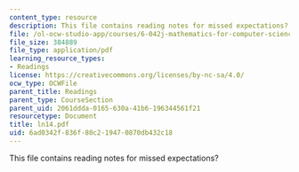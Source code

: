 ```yaml
---
content_type: resource
description: This file contains reading notes for missed expectations?
file: /ol-ocw-studio-app/courses/6-042j-mathematics-for-computer-science-fall-2005/6ad0342f836f80c219470870db432c18_ln14.pdf
file_size: 384889
file_type: application/pdf
learning_resource_types:
- Readings
license: https://creativecommons.org/licenses/by-nc-sa/4.0/
ocw_type: OCWFile
parent_title: Readings
parent_type: CourseSection
parent_uid: 2061ddda-0165-630a-41b6-196344561f21
resourcetype: Document
title: ln14.pdf
uid: 6ad0342f-836f-80c2-1947-0870db432c18
---
```

This file contains reading notes for missed expectations?